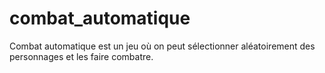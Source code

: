 # combat_automatique
Combat automatique est un jeu où on peut sélectionner aléatoirement des personnages et les faire combatre.

